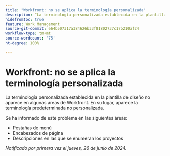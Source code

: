 ```yaml
---
title: "Workfront: no se aplica la terminología personalizada"
description: “La terminología personalizada establecida en la plantilla de diseño no aparece en algunas áreas de Workfront. En su lugar, aparece la terminología predeterminada no personalizada. ”
hidefromtoc: true
feature: Work Management
source-git-commit: e64b507317a384626b33f81802737c17b210af24
workflow-type: tm+mt
source-wordcount: '75'
ht-degree: 100%

---
```



# Workfront: no se aplica la terminología personalizada

La terminología personalizada establecida en la plantilla de diseño no aparece en algunas áreas de Workfront. En su lugar, aparece la terminología predeterminada no personalizada.

Se ha informado de este problema en las siguientes áreas:

* Pestañas de menú
* Encabezados de página
* Descripciones en las que se enumeran los proyectos

_Notificado por primera vez el jueves, 26 de junio de 2024._

